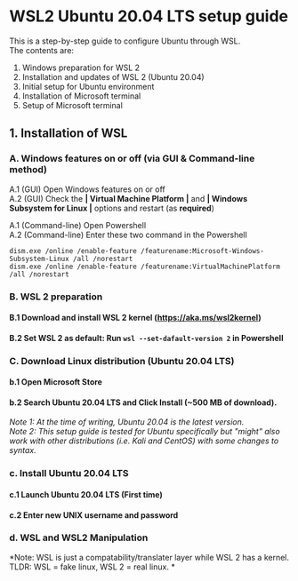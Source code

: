 # WSL2 Ubuntu 20.04 LTS setup guide
This is a step-by-step guide to configure Ubuntu through WSL.  
The contents are:  
1. Windows preparation for WSL 2
2. Installation and updates of WSL 2 (Ubuntu 20.04)
3. Initial setup for Ubuntu environment
4. Installation of Microsoft terminal
5. Setup of Microsoft terminal



## 1. Installation of WSL

 ### A. Windows features on or off (via GUI & Command-line method)  

   A.1 (GUI) Open Windows features on or off   
   A.2 (GUI) Check the **| Virtual Machine Platform |** and **| Windows Subsystem for Linux |** options and restart (as **required**)  

A.1 (Command-line) Open Powershell  
A.2 (Command-line) Enter these two command in the Powershell  
```
dism.exe /online /enable-feature /featurename:Microsoft-Windows-Subsystem-Linux /all /norestart
dism.exe /online /enable-feature /featurename:VirtualMachinePlatform /all /norestart
```

### B. WSL 2 preparation
  #### B.1 Download and install WSL 2 kernel (https://aka.ms/wsl2kernel)
  #### B.2 Set WSL 2 as default: Run `wsl --set-dafault-version 2` in Powershell

### C. Download Linux distribution (Ubuntu 20.04 LTS)
#### b.1 Open **Microsoft Store** 
#### b.2 Search **Ubuntu 20.04 LTS** and Click Install (~500 MB of download).  
*Note 1: At the time of writing, Ubuntu 20.04 is the latest version.*  
*Note 2: This setup guide is tested for Ubuntu specifically but "might" also work with other distributions (i.e. Kali and CentOS) with some changes to syntax.*  

### c. Install Ubuntu 20.04 LTS

#### c.1 Launch Ubuntu 20.04 LTS (First time)
#### c.2 Enter new UNIX username and password

### d. WSL and WSL2 Manipulation

*Note: WSL is just a compatability/translater layer while WSL 2 has a kernel. TLDR: WSL = fake linux, WSL 2 = real linux. *
